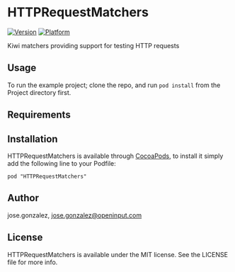 # HTTPRequestMatchers

[![Version](http://cocoapod-badges.herokuapp.com/v/HTTPRequestMatchers/badge.png)](http://cocoadocs.org/docsets/HTTPRequestMatchers)
[![Platform](http://cocoapod-badges.herokuapp.com/p/HTTPRequestMatchers/badge.png)](http://cocoadocs.org/docsets/HTTPRequestMatchers)

Kiwi matchers providing support for testing HTTP requests

## Usage

To run the example project; clone the repo, and run `pod install` from the Project directory first.

## Requirements

## Installation

HTTPRequestMatchers is available through [CocoaPods](http://cocoapods.org), to install
it simply add the following line to your Podfile:

    pod "HTTPRequestMatchers"

## Author

jose.gonzalez, jose.gonzalez@openinput.com

## License

HTTPRequestMatchers is available under the MIT license. See the LICENSE file for more info.


